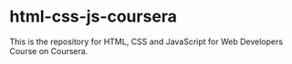 # html-css-js-coursera
This is the repository for HTML, CSS and JavaScript for Web Developers Course on Coursera.
